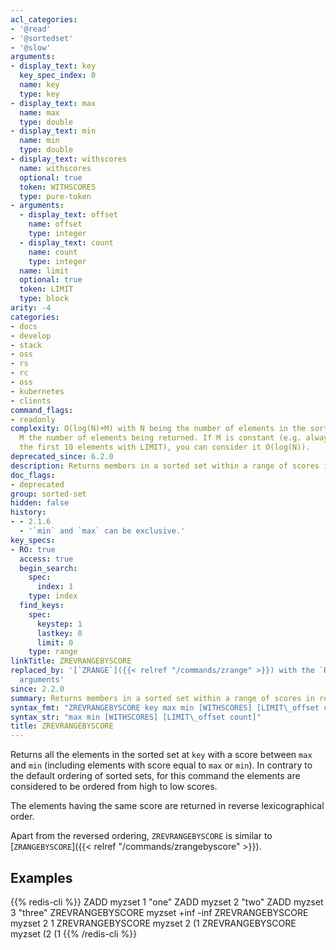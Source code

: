 ```yaml
---
acl_categories:
- '@read'
- '@sortedset'
- '@slow'
arguments:
- display_text: key
  key_spec_index: 0
  name: key
  type: key
- display_text: max
  name: max
  type: double
- display_text: min
  name: min
  type: double
- display_text: withscores
  name: withscores
  optional: true
  token: WITHSCORES
  type: pure-token
- arguments:
  - display_text: offset
    name: offset
    type: integer
  - display_text: count
    name: count
    type: integer
  name: limit
  optional: true
  token: LIMIT
  type: block
arity: -4
categories:
- docs
- develop
- stack
- oss
- rs
- rc
- oss
- kubernetes
- clients
command_flags:
- readonly
complexity: O(log(N)+M) with N being the number of elements in the sorted set and
  M the number of elements being returned. If M is constant (e.g. always asking for
  the first 10 elements with LIMIT), you can consider it O(log(N)).
deprecated_since: 6.2.0
description: Returns members in a sorted set within a range of scores in reverse order.
doc_flags:
- deprecated
group: sorted-set
hidden: false
history:
- - 2.1.6
  - '`min` and `max` can be exclusive.'
key_specs:
- RO: true
  access: true
  begin_search:
    spec:
      index: 1
    type: index
  find_keys:
    spec:
      keystep: 1
      lastkey: 0
      limit: 0
    type: range
linkTitle: ZREVRANGEBYSCORE
replaced_by: '[`ZRANGE`]({{< relref "/commands/zrange" >}}) with the `REV` and `BYSCORE`
  arguments'
since: 2.2.0
summary: Returns members in a sorted set within a range of scores in reverse order.
syntax_fmt: "ZREVRANGEBYSCORE key max min [WITHSCORES] [LIMIT\_offset count]"
syntax_str: "max min [WITHSCORES] [LIMIT\_offset count]"
title: ZREVRANGEBYSCORE
---
```

Returns all the elements in the sorted set at `key` with a score between `max`
and `min` (including elements with score equal to `max` or `min`).
In contrary to the default ordering of sorted sets, for this command the
elements are considered to be ordered from high to low scores.

The elements having the same score are returned in reverse lexicographical
order.

Apart from the reversed ordering, `ZREVRANGEBYSCORE` is similar to
[`ZRANGEBYSCORE`]({{< relref "/commands/zrangebyscore" >}}).

## Examples

{{% redis-cli %}}
ZADD myzset 1 "one"
ZADD myzset 2 "two"
ZADD myzset 3 "three"
ZREVRANGEBYSCORE myzset +inf -inf
ZREVRANGEBYSCORE myzset 2 1
ZREVRANGEBYSCORE myzset 2 (1
ZREVRANGEBYSCORE myzset (2 (1
{{% /redis-cli %}}

